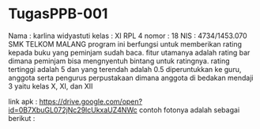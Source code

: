 # TugasPPB-001
Nama  : karlina widyastuti
kelas : XI RPL 4
nomor : 18 
NIS   : 4734/1453.070
SMK TELKOM MALANG
program ini berfungsi untuk memberikan rating kepada buku yang peminjam sudah baca. 
fitur utamanya adalah rating bar dimana peminjam bisa mengnyentuh bintang untuk ratingnya. 
rating tertinggi adalah 5 dan yang terendah adalah 0.5
diperuntukkan ke guru, anggota serta pengurus perpustakaan 
dimana anggota di bedakan mendaji 3 yaitu kelas X, XI, dan XII 

link apk : https://drive.google.com/open?id=0B7XbuGL072jNc29lcUkxaUZ4NWc
contoh fotonya adalah sebagai berikut :

